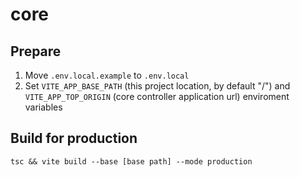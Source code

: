 # core

## Prepare

1. Move `.env.local.example` to `.env.local`
2. Set `VITE_APP_BASE_PATH` (this project location, by default "/") and `VITE_APP_TOP_ORIGIN` (core controller application url) enviroment variables

## Build for production

`tsc && vite build --base [base path] --mode production`
